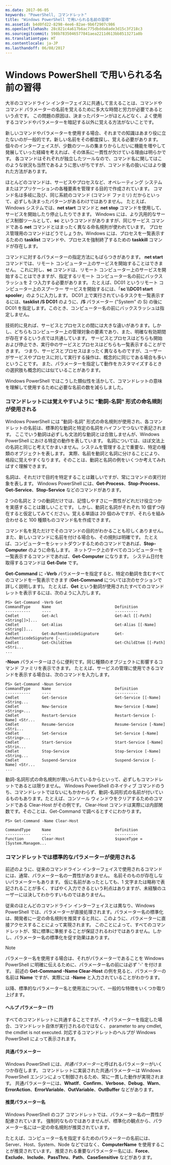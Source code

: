 ```yaml
---
ms.date: 2017-06-05
keywords: "PowerShell, コマンドレット"
title: "Windows PowerShell で用いられる名前の習得"
ms.assetid: b4d0fd22-8298-4ee6-82ae-9b6f2907c986
ms.openlocfilehash: 28c821c4a617b6ac775dbdda8ade3d15c3f218c3
ms.sourcegitcommit: 598b7835046577841aea2211d613bb8513271a8b
ms.translationtype: HT
ms.contentlocale: ja-JP
ms.lasthandoff: 06/08/2017
---
```

# <a name="learning-windows-powershell-names"></a>Windows PowerShell で用いられる名前の習得
大半のコマンドライン インターフェイスに共通して言えることは、コマンドやコマンド パラメーターの名前を覚えるために多大な時間と労力が必要であるという点です。 この問題の原因は、決まったパターンがほとんどなく、よく使用するコマンドやパラメーターを暗記する以外に覚える方法がないことです。

新しいコマンドやパラメーターを使用する場合、それまでの知識はあまり役に立たないのが一般的です。新しい名前をその都度探し、覚える必要があります。 個々のインターフェイスが、少数のツールの集まりからしだいに機能を増やして発展していった経緯を考えれば、その体系に一貫性が欠けている理由は明らかです。 各コマンドはそれぞれが独立したツールなので、コマンド名に関してはこのような状況も当然であるように思いがちですが、コマンド名の扱いにはより優れた方法があります。

ほとんどのコマンドは、サービスやプロセスなど、オペレーティング システムまたはアプリケーションの各種要素を管理する目的で作成されています。 コマンド名は多岐に及び、同じ系統のコマンド (コマンド ファミリ) だからといって、必ずしも決まったパターンがあるわけではありません。 たとえば、Windows システムでは、**net start** コマンドと **net stop** コマンドを使用して、サービスを開始したり停止したりできます。 Windows には、より汎用的なサービス制御ツールとして、**sc** というコマンドがありますが、同じサービス コマンドである **net** コマンドとはまったく異なる命名規則が使われています。 プロセス管理用のコマンドはどうでしょうか。Windows には、プロセスを一覧表示するための **tasklist** コマンドや、プロセスを強制終了するための **taskkill** コマンドが存在します。

コマンドに対するパラメーターの指定方法にもばらつきがあります。 **net start** コマンドでは、リモート コンピューター上のサービスを開始することはできません。 これに対し、**sc** コマンドは、リモート コンピューター上のサービスを開始することはできますが、指定するリモート コンピューター名の前にバックスラッシュを 2 つ入力する必要があります。 たとえば、DC01 というリモート コンピューター上のスプーラー サービスを開始するには、「**sc \\\\DC01 start spooler**」のように入力します。 DC01 上で実行されているタスクを一覧表示するには、**tasklist /S DC01** のように、**/S** パラメーター ("System" の S) の後に DC01 を指定します。このとき、コンピューター名の前にバックスラッシュは指定しません。

技術的に見れば、サービスとプロセスとの間には大きな違いがあります。しかし、どちらもコンピューター上の管理対象の要素であり、また、明確な有効期間が存在するという点では共通しています。 サービスとプロセスはどちらも開始および停止でき、実行中のサービスとプロセスはどちらも一覧表示することができます。 つまり、サービスとプロセスはまったく異なるものですが、ユーザーがサービスやプロセスに対して実行する操作は、概念的に同じである場合も多いということです。 また、パラメーターを指定して動作をカスタマイズするときの選択肢も概念的には似ていることがあります。

Windows PowerShell ではこうした類似性を活かして、コマンドレットの意味を理解して使用するために必要な名前の数を減らしました。

### <a name="cmdlets-use-verb-noun-names-to-reduce-command-memorization"></a>コマンドレットには覚えやすいように "動詞-名詞" 形式の命名規則が使用される
Windows PowerShell には "動詞-名詞" 形式の命名規則が使用され、各コマンドレットの名前は、標準的な動詞と特定の名詞をハイフンでつないで表記されます。 ここでいう動詞は必ずしも文法的な動詞とは合致しませんが、Windows PowerShell における特定の動作を表しています。 名詞については、ほぼ文法上の名詞と同じと考えてかまいません。システムを管理する上で重要な、特定の種類のオブジェクトを表します。 実際、名前を動詞と名詞に分けることにより、格段に覚えやすくなります。そのことは、動詞と名詞の例をいくつか考えてみればすぐ理解できます。

名詞は、それだけで目的を特定することは難しいですが、常にコマンドの実行対象を表します。 Windows PowerShell には、**Get-Process**、**Stop-Process**、**Get-Service**、**Stop-Service** などのコマンドがあります。

2 つの名詞と 2 つの動詞だけでは、記憶しやすさに一貫性がどれだけ役立つかを実感することは難しいことです。 しかし、動詞と名詞がそれぞれ 10 個ずつ存在すると仮定してみてください。覚える単語は 20 個のみですが、それらを組み合わせると 100 種類ものコマンド名を作成できます。

コマンド名を見ただけでそのコマンドの目的がわかることも珍しくありません。また、新しいコマンドに名前を付ける場合も、その規則は明確です。 たとえば、コンピューターをシャットダウンするためのコマンドであれば、**Stop-Computer** のように命名します。 ネットワーク上のすべてのコンピューターを一覧表示するコマンドであれば、**Get-Computer** になります。 システム日付を取得するコマンドは **Get-Date** です。

**Get-Command** に **-Verb** パラメーターを指定すると、特定の動詞を含むすべてのコマンドを一覧表示できます (**Get-Command** については次のセクションで詳しく説明します)。 たとえば、**Get** という動詞が使用されたすべてのコマンドレットを表示するには、次のように入力します。

```
PS> Get-Command -Verb Get
CommandType     Name                            Definition
-----------     ----                            ----------
Cmdlet          Get-Acl                         Get-Acl [[-Path] <String[]>]...
Cmdlet          Get-Alias                       Get-Alias [[-Name] <String[]...
Cmdlet          Get-AuthenticodeSignature       Get-AuthenticodeSignature [-...
Cmdlet          Get-ChildItem                   Get-ChildItem [[-Path] <Stri...
...
```

**-Noun** パラメーターはさらに便利です。同じ種類のオブジェクトに影響するコマンド ファミリを表示できます。 たとえば、サービスの管理に使用できるコマンドを表示する場合は、次のコマンドを入力します。

```
PS> Get-Command -Noun Service
CommandType     Name                            Definition
-----------     ----                            ----------
Cmdlet          Get-Service                     Get-Service [[-Name] <String...
Cmdlet          New-Service                     New-Service [-Name] <String>...
Cmdlet          Restart-Service                 Restart-Service [-Name] <Str...
Cmdlet          Resume-Service                  Resume-Service [-Name] <Stri...
Cmdlet          Set-Service                     Set-Service [-Name] <String>...
Cmdlet          Start-Service                   Start-Service [-Name] <Strin...
Cmdlet          Stop-Service                    Stop-Service [-Name] <String...
Cmdlet          Suspend-Service                 Suspend-Service [-Name] <Str... 
...
```

動詞-名詞形式の命名規則が用いられているからといって、必ずしもコマンドレットであるとは限りません。 Windows PowerShell のネイティブ コマンドのうち、コマンドレットではないにもかかわらず、動詞-名詞形式の名前が付いているものもあります。たとえば、コンソール ウィンドウをクリアするためのコマンドである Clear-Host がその例です。 Clear-Host コマンドは実際には内部関数です。そのことは、Get-Command で調べるとすぐにわかります。

```
PS> Get-Command -Name Clear-Host

CommandType     Name                            Definition
-----------     ----                            ----------
Function        Clear-Host                      $spaceType = [System.Managem...
```

### <a name="cmdlets-use-standard-parameters"></a>コマンドレットでは標準的なパラメーターが使用される
前述のように、従来のコマンドライン インターフェイスで使用されるコマンドには、通常、パラメーター名の一貫性がありません。 名前そのものが存在しないパラメーターもあります。 仮に名前があったとしても、1 文字または略称で表記されることが多く、すばやく入力できるという利点はありますが、未経験のユーザーには決してわかりすいものではありません。

従来のほとんどのコマンドライン インターフェイスとは異なり、Windows PowerShell では、パラメーターが直接処理されます。パラメーター名の標準化は、開発者に一定の命名規則を推奨すると共に、このように、パラメーターに直接アクセスすることによって実現されます。 このことによって、すべてのコマンドレットが、常に標準に準拠することが保証されるわけではありません。しかし、パラメーター名の標準化を促す効果はあります。

> [!NOTE]
> パラメーター名を使用する場合は、それがパラメーターであることを Windows PowerShell に明確に伝えるために、パラメーター名の前には必ず '-' を付けます。 前述の **Get-Command -Name Clear-Host** の例を見ると、パラメーターの名前は **Name** ですが、実際には -**Name** と入力されていることがわかります。

以降、標準的なパラメーター名と使用法について、一般的な特徴をいくつか取り上げます。

#### <a name="the-help-parameter-"></a>ヘルプ パラメーター (?)
すべてのコマンドレットに共通することですが、**-?** パラメーターを指定した場合、コマンドレット自体が実行されるのではなく、 parameter to any cmdlet, the cmdlet is not executed. 対応するコマンドレットのヘルプが Windows PowerShell によって表示されます。

#### <a name="common-parameters"></a>共通パラメーター
Windows PowerShell には、*共通パラメーター*と呼ばれるパラメーターがいくつか存在します。 コマンドレットに実装された共通パラメーターは Windows PowerShell エンジンによって制御されるため、常に一貫した動作が実現されます。 共通パラメーターには、**WhatIf**、**Confirm**、**Verbose**、**Debug**、**Warn**、**ErrorAction**、**ErrorVariable**、**OutVariable**、**OutBuffer** などがあります。

#### <a name="suggested-parameters"></a>推奨パラメーター名
Windows PowerShell のコア コマンドレットでは、パラメーター名の一貫性が配慮されています。 強制的なものではありませんが、標準化の観点から、パラメーター名には一定の命名規則が推奨されています。

たとえば、コンピューター名を指定するためのパラメーターの名前には、Server、Host、System、Node などではなく、**ComputerName** を使用することが推奨されています。 推奨される重要なパラメーター名には、**Force**、**Exclude**、**Include**、**PassThru**、**Path**、**CaseSensitive** などがあります。

